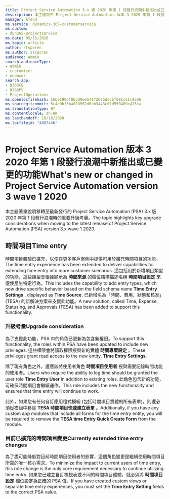 ```yaml
---
title: Project Service Automation 3.x 版 2020 年第 1 段發行浪潮中新推出或已變更的功能
description: 本主題提供 Project Service Automation 版本 3 2020 年第 1 段發行浪潮中新推出或已變更功能的相關資訊。
manager: kfend
ms.service: dynamics-365-customerservice
ms.custom:
- dyn365-projectservice
ms.date: 05/15/2020
ms.topic: article
author: stsporen
ms.author: stsporen
audience: Admin
search.audienceType:
- admin
- customizer
- enduser
search.app:
- D365CE
- D365PS
- ProjectOperations
ms.openlocfilehash: 16b51995f863d9ee54172625dacbf081c51c8556
ms.sourcegitcommit: 5c4c9bf3ba018562d6cb3443c01d550489c415fa
ms.translationtype: HT
ms.contentlocale: zh-HK
ms.lasthandoff: 10/16/2020
ms.locfileid: "4087446"
---
```

# <a name="whats-new-or-changed-in-project-service-automation-version-3-wave-1-2020"></a><span data-ttu-id="36838-103">Project Service Automation 版本 3 2020 年第 1 段發行浪潮中新推出或已變更的功能</span><span class="sxs-lookup"><span data-stu-id="36838-103">What's new or changed in Project Service Automation version 3 wave 1 2020</span></span>
<span data-ttu-id="36838-104">本主題著重說明移轉至最新發行的 Project Service Automation (PSA) 3.x 版 2020 年第 1 段發行浪潮時的重要升級考量。</span><span class="sxs-lookup"><span data-stu-id="36838-104">The topic highlights key upgrade considerations when moving to the latest release of Project Service Automation (PSA) version 3.x wave 1 2020.</span></span>

## <a name="time-entry"></a><span data-ttu-id="36838-105">時間項目</span><span class="sxs-lookup"><span data-stu-id="36838-105">Time entry</span></span>
<span data-ttu-id="36838-106">時間項目體驗已擴充，以便在更多客戶案例中提供可用於擴充時間項目的功能。</span><span class="sxs-lookup"><span data-stu-id="36838-106">The time entry experience has been extended to deliver capabilities for extending time entry into more customer scenarios.</span></span> <span data-ttu-id="36838-107">這包括用於新增項目類型的功能，這些類型會根據顯示為 **時間來源** 的欄位結構描述名稱 **時間項目設定** 來促使產生特定行為。</span><span class="sxs-lookup"><span data-stu-id="36838-107">This includes the capability to add entry types, which now drive specific behavior based on the field schema name **Time Entry Settings** , displayed as **Time Source**.</span></span> <span data-ttu-id="36838-108">已新增名為「時間、費用、狀態和核准」(TESA) 的新解決方案來支援此功能。</span><span class="sxs-lookup"><span data-stu-id="36838-108">A new solution, called Time, Expense, Statusing, and Approvals (TESA) has been added to support this functionality.</span></span>

### <a name="upgrade-consideration"></a><span data-ttu-id="36838-109">升級考量</span><span class="sxs-lookup"><span data-stu-id="36838-109">Upgrade consideration</span></span>
<span data-ttu-id="36838-110">為了支援此功能，PSA 中的角色已更新為包含新權限。</span><span class="sxs-lookup"><span data-stu-id="36838-110">To support this functionality, the roles within PSA have been updated to include new privileges.</span></span> <span data-ttu-id="36838-111">這些權限會將讀取權限授與新的實體 **時間專案設定** 。</span><span class="sxs-lookup"><span data-stu-id="36838-111">These privileges grant read access to the new entity, **Time Entry Settings**.</span></span>

<span data-ttu-id="36838-112">除了現有角色之外，還應該將使用者角色 **時間項目使用者** 授與需要記錄時間功能的使用者。</span><span class="sxs-lookup"><span data-stu-id="36838-112">Users who require the ability to log time should be granted the user role **Time Entry User** in addition to existing roles.</span></span> <span data-ttu-id="36838-113">此角色包含新的功能，可確保時間項目會繼續運作。</span><span class="sxs-lookup"><span data-stu-id="36838-113">This role includes the new functionality and ensures that time entry will continue to work.</span></span>

<span data-ttu-id="36838-114">此外，如果您有任何自訂應用程式模組 (包括時間項目實體的所有表單)，則還必須從模組中移除 **TESA 時間項目快速建立表單** 。</span><span class="sxs-lookup"><span data-stu-id="36838-114">Additionally, if you have any custom app modules that include all forms for the time entry entity, you will be required to remove the **TESA time Entry Quick Create Form** from the module.</span></span>

### <a name="currently-extended-time-entry-changes"></a><span data-ttu-id="36838-115">目前已擴充的時間項目變更</span><span class="sxs-lookup"><span data-stu-id="36838-115">Currently extended time entry changes</span></span>
<span data-ttu-id="36838-116">為了盡可能降低對目前時間項目使用者的影響，這個角色變更是繼續使用時間項目所需的唯一核心需求。</span><span class="sxs-lookup"><span data-stu-id="36838-116">To minimize the impact to current users of time entry, this role change is the only core requirement necessary to continue utilizing time entry.</span></span> <span data-ttu-id="36838-117">如果您已建立自訂檢視表或不同的時間項目體驗，就必須將 **時間項目設定** 欄位設定為正確的 PSA 值。</span><span class="sxs-lookup"><span data-stu-id="36838-117">If you have created custom views or separate time entry experiences, you must set the **Time Entry Setting** fields to the correct PSA value.</span></span>
